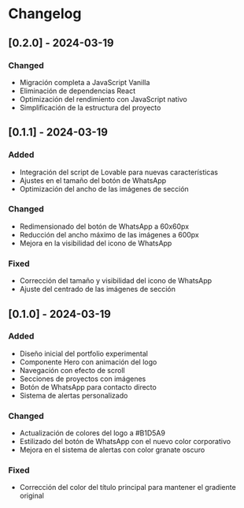 
# Changelog

## [0.2.0] - 2024-03-19

### Changed
- Migración completa a JavaScript Vanilla
- Eliminación de dependencias React
- Optimización del rendimiento con JavaScript nativo
- Simplificación de la estructura del proyecto

## [0.1.1] - 2024-03-19

### Added
- Integración del script de Lovable para nuevas características
- Ajustes en el tamaño del botón de WhatsApp
- Optimización del ancho de las imágenes de sección

### Changed
- Redimensionado del botón de WhatsApp a 60x60px
- Reducción del ancho máximo de las imágenes a 600px
- Mejora en la visibilidad del icono de WhatsApp

### Fixed
- Corrección del tamaño y visibilidad del icono de WhatsApp
- Ajuste del centrado de las imágenes de sección

## [0.1.0] - 2024-03-19

### Added
- Diseño inicial del portfolio experimental
- Componente Hero con animación del logo
- Navegación con efecto de scroll
- Secciones de proyectos con imágenes
- Botón de WhatsApp para contacto directo
- Sistema de alertas personalizado

### Changed
- Actualización de colores del logo a #B1D5A9
- Estilizado del botón de WhatsApp con el nuevo color corporativo
- Mejora en el sistema de alertas con color granate oscuro

### Fixed
- Corrección del color del título principal para mantener el gradiente original
